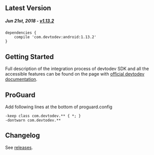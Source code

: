 Latest Version 
--------------
##### _Jun 21st, 2018_ - [v1.13.2](https://github.com/devtodev-analytics/android-sdk/releases/latest)

```
dependencies {
    compile 'com.devtodev:android:1.13.2'
}
```

Getting Started
---------------
Full description of the integration process of devtodev SDK and all the accessible features can be found on the page with [official devtodev documentation](https://www.devtodev.com/help/39).

ProGuard
---------------
Add following lines at the bottom of proguard.config
```
-keep class com.devtodev.** { *; }
-dontwarn com.devtodev.**
```

Changelog
---------
See [releases](https://github.com/devtodev-analytics/android-sdk/releases/).
